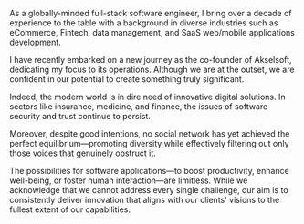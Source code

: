 As a globally-minded full-stack software engineer, I bring over a decade of experience to the table with a background in diverse industries such as eCommerce, Fintech, data management, and SaaS web/mobile applications development.

I have recently embarked on a new journey as the co-founder of Akselsoft, dedicating my focus to its operations. Although we are at the outset, we are confident in our potential to create something truly significant.

Indeed, the modern world is in dire need of innovative digital solutions. In sectors like insurance, medicine, and finance, the issues of software security and trust continue to persist.

Moreover, despite good intentions, no social network has yet achieved the perfect equilibrium—promoting diversity while effectively filtering out only those voices that genuinely obstruct it.

The possibilities for software applications—to boost productivity, enhance well-being, or foster human interaction—are limitless. While we acknowledge that we cannot address every single challenge, our aim is to consistently deliver innovation that aligns with our clients' visions to the fullest extent of our capabilities.